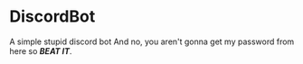 # DiscordBot
A simple stupid discord bot
And no, you aren't gonna get my password from here so ***BEAT IT***.
